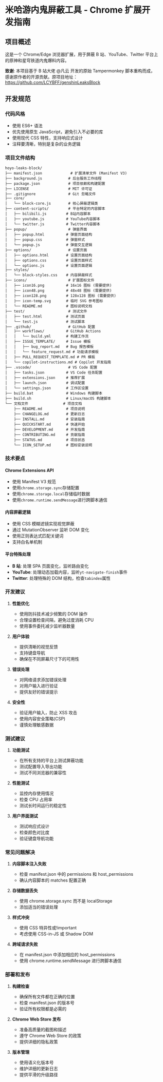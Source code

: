 <!-- Use this file to provide workspace-specific custom instructions to Copilot. For more details, visit https://code.visualstudio.com/docs/copilot/copilot-customization#_use-a-githubcopilotinstructionsmd-file -->

# 米哈游内鬼屏蔽工具 - Chrome 扩展开发指南

## 项目概述

这是一个 Chrome/Edge 浏览器扩展，用于屏蔽 B 站、YouTube、Twitter 平台上的原神和星穹铁道内鬼爆料内容。

**致谢**: 本项目基于 B 站大佬 @凡云 开发的原始 Tampermonkey 脚本重构而成，感谢原作者的开源贡献。原项目地址：https://github.com/LCYBFF/genshinLeaksBlock

## 开发规范

### 代码风格

- 使用 ES6+ 语法
- 优先使用原生 JavaScript，避免引入不必要的库
- 使用现代 CSS 特性，支持响应式设计
- 注释要清晰，特别是复杂的业务逻辑

### 项目文件结构

```
hoyo-leaks-block/
├── manifest.json             # 扩展清单文件 (Manifest V3)
├── background.js            # 后台服务工作线程
├── package.json             # 项目依赖和构建配置
├── LICENSE                  # MIT 许可证
├── .gitignore               # Git 忽略文件
├── core/
│   └── block-core.js        # 核心屏蔽逻辑类
├── content-scripts/         # 平台特定的内容脚本
│   ├── bilibili.js         # B站内容脚本
│   ├── youtube.js          # YouTube内容脚本
│   └── twitter.js          # Twitter内容脚本
├── popup/                   # 弹窗界面
│   ├── popup.html          # 弹窗页面结构
│   ├── popup.css           # 弹窗样式
│   └── popup.js            # 弹窗交互逻辑
├── options/                 # 设置页面
│   ├── options.html        # 设置页面结构
│   ├── options.css         # 设置页面样式
│   └── options.js          # 设置页面逻辑
├── styles/
│   └── block-styles.css    # 内容屏蔽样式
├── icons/                   # 扩展图标文件
│   ├── icon16.png          # 16x16 图标 (需要提供)
│   ├── icon48.png          # 48x48 图标 (需要提供)
│   ├── icon128.png         # 128x128 图标 (需要提供)
│   ├── icon-temp.svg       # 临时 SVG 参考图标
│   └── README.md           # 图标说明文档
├── test/                    # 测试文件
│   ├── test.html           # 测试页面
│   └── test.js             # 测试脚本
├── .github/                 # GitHub 配置
│   ├── workflows/          # GitHub Actions
│   │   └── build.yml       # 构建工作流
│   ├── ISSUE_TEMPLATE/     # Issue 模板
│   │   ├── bug_report.md   # Bug 报告模板
│   │   └── feature_request.md # 功能请求模板
│   ├── PULL_REQUEST_TEMPLATE.md # PR 模板
│   └── copilot-instructions.md # Copilot 开发指南
├── .vscode/                 # VS Code 配置
│   ├── tasks.json          # VS Code 任务配置
│   ├── extensions.json     # 推荐扩展
│   ├── launch.json         # 调试配置
│   └── settings.json       # 工作区设置
├── build.bat               # Windows 构建脚本
├── build.sh                # Linux/macOS 构建脚本
└── 文档文件                # 项目文档
    ├── README.md           # 项目说明
    ├── CHANGELOG.md        # 更新日志
    ├── INSTALL.md          # 安装指南
    ├── QUICKSTART.md       # 快速开始
    ├── DEVELOPMENT.md      # 开发指南
    ├── CONTRIBUTING.md     # 贡献指南
    ├── STATUS.md           # 项目状态
    └── ICON_SETUP.md       # 图标安装说明
```

### 技术要点

#### Chrome Extensions API

- 使用 Manifest V3 规范
- 使用`chrome.storage.sync`存储配置
- 使用`chrome.storage.local`存储临时数据
- 使用`chrome.runtime.sendMessage`进行跨脚本通信

#### 内容屏蔽逻辑

- 使用 CSS 模糊滤镜实现视觉屏蔽
- 通过 MutationObserver 监听 DOM 变化
- 使用正则表达式匹配关键词
- 支持白名单机制

#### 平台特殊处理

- **B 站**: 处理 SPA 页面变化，监听路由变化
- **YouTube**: 处理动态加载内容，监听`yt-navigate-finish`事件
- **Twitter**: 处理特殊的 DOM 结构，检查`tabindex`属性

### 开发建议

1. **性能优化**

   - 使用防抖技术减少频繁的 DOM 操作
   - 合理设置检查间隔，避免过度消耗 CPU
   - 使用事件委托减少监听器数量

2. **用户体验**

   - 提供清晰的视觉反馈
   - 支持键盘导航
   - 确保在不同屏幕尺寸下的可用性

3. **错误处理**

   - 对网络请求添加错误处理
   - 对用户输入进行验证
   - 提供友好的错误提示

4. **安全性**
   - 验证用户输入，防止 XSS 攻击
   - 使用内容安全策略(CSP)
   - 谨慎处理敏感数据

### 测试建议

1. **功能测试**

   - 在所有支持的平台上测试屏蔽功能
   - 测试配置导入导出功能
   - 测试不同浏览器的兼容性

2. **性能测试**

   - 监控内存使用情况
   - 检查 CPU 占用率
   - 测试长时间运行的稳定性

3. **用户界面测试**
   - 测试响应式设计
   - 检查颜色对比度
   - 验证键盘导航功能

### 常见问题解决

1. **内容脚本注入失败**

   - 检查 manifest.json 中的 permissions 和 host_permissions
   - 确认内容脚本的 matches 配置正确

2. **存储数据丢失**

   - 使用 chrome.storage.sync 而不是 localStorage
   - 添加适当的错误处理

3. **样式冲突**

   - 使用 CSS 特异性或!important
   - 考虑使用 CSS-in-JS 或 Shadow DOM

4. **跨域请求失败**
   - 在 manifest.json 中添加相应的 host_permissions
   - 使用 chrome.runtime.sendMessage 进行跨脚本通信

### 部署和发布

1. **构建检查**

   - 确保所有文件都在正确的位置
   - 检查 manifest.json 的版本号
   - 验证所有权限都是必需的

2. **Chrome Web Store 发布**

   - 准备高质量的截图和描述
   - 遵守 Chrome Web Store 的政策
   - 提供详细的隐私政策

3. **版本管理**
   - 使用语义化版本号
   - 维护详细的更新日志
   - 提供平滑的升级路径
